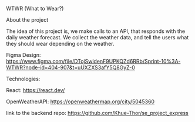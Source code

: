 WTWR (What to Wear?)

About the project

The idea of this project is, we make calls to an API, that responds with the daily weather forecast. We collect the weather data, and tell the users what they should wear depending on the weather.

Figma Design: https://www.figma.com/file/DTojSwldenF9UPKQZd6RRb/Sprint-10%3A-WTWR?node-id=404-907&t=uUXZXS3afY5Q8GyZ-0

Technologies:

React: https://react.dev/

OpenWeatherAPI: https://openweathermap.org/city/5045360

link to the backend repo: https://github.com/Khue-Thor/se_project_express